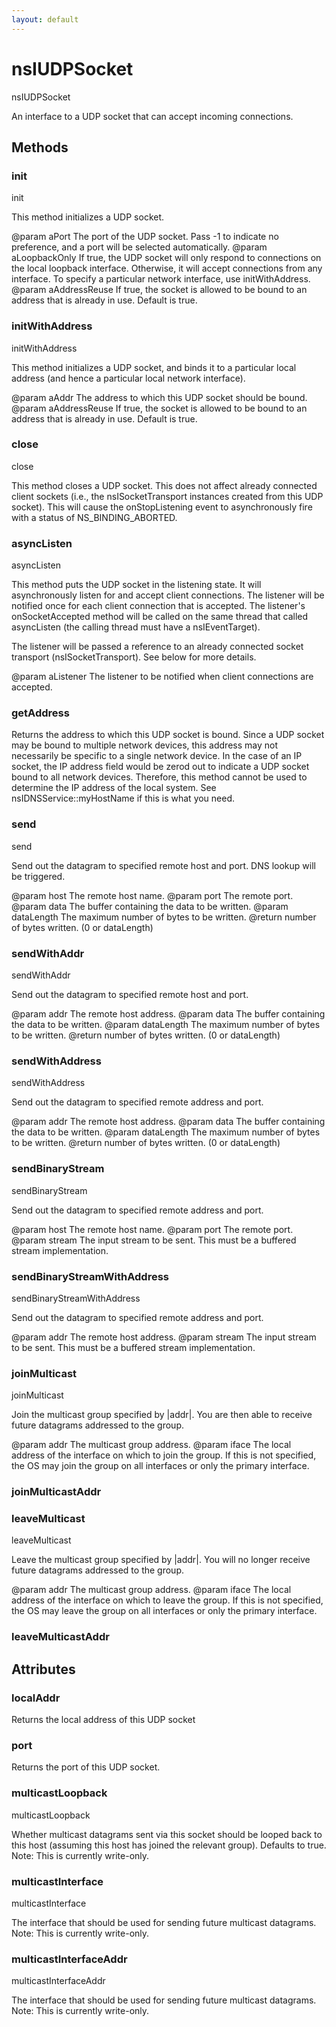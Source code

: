 ```yaml
---
layout: default
---
```


# nsIUDPSocket #

nsIUDPSocket

An interface to a UDP socket that can accept incoming connections.


## Methods ##

### init ###

init

This method initializes a UDP socket.

@param aPort
       The port of the UDP socket.  Pass -1 to indicate no preference,
       and a port will be selected automatically.
@param aLoopbackOnly
       If true, the UDP socket will only respond to connections on the
       local loopback interface.  Otherwise, it will accept connections
       from any interface.  To specify a particular network interface,
       use initWithAddress.
@param aAddressReuse
       If true, the socket is allowed to be bound to an address that is
       already in use. Default is true.


### initWithAddress ###

initWithAddress

This method initializes a UDP socket, and binds it to a particular
local address (and hence a particular local network interface).

@param aAddr
       The address to which this UDP socket should be bound.
@param aAddressReuse
       If true, the socket is allowed to be bound to an address that is
       already in use. Default is true.


### close ###

close

This method closes a UDP socket.  This does not affect already
connected client sockets (i.e., the nsISocketTransport instances
created from this UDP socket).  This will cause the onStopListening
event to asynchronously fire with a status of NS_BINDING_ABORTED.


### asyncListen ###

asyncListen

This method puts the UDP socket in the listening state.  It will
asynchronously listen for and accept client connections.  The listener
will be notified once for each client connection that is accepted.  The
listener's onSocketAccepted method will be called on the same thread
that called asyncListen (the calling thread must have a nsIEventTarget).

The listener will be passed a reference to an already connected socket
transport (nsISocketTransport).  See below for more details.

@param aListener
       The listener to be notified when client connections are accepted.


### getAddress ###

Returns the address to which this UDP socket is bound.  Since a
UDP socket may be bound to multiple network devices, this address
may not necessarily be specific to a single network device.  In the
case of an IP socket, the IP address field would be zerod out to
indicate a UDP socket bound to all network devices.  Therefore,
this method cannot be used to determine the IP address of the local
system.  See nsIDNSService::myHostName if this is what you need.


### send ###

send

Send out the datagram to specified remote host and port.
DNS lookup will be triggered.

@param host The remote host name.
@param port The remote port.
@param data The buffer containing the data to be written.
@param dataLength The maximum number of bytes to be written.
@return number of bytes written. (0 or dataLength)


### sendWithAddr ###

sendWithAddr

Send out the datagram to specified remote host and port.

@param addr The remote host address.
@param data The buffer containing the data to be written.
@param dataLength The maximum number of bytes to be written.
@return number of bytes written. (0 or dataLength)


### sendWithAddress ###

sendWithAddress

Send out the datagram to specified remote address and port.

@param addr The remote host address.
@param data The buffer containing the data to be written.
@param dataLength The maximum number of bytes to be written.
@return number of bytes written. (0 or dataLength)


### sendBinaryStream ###

sendBinaryStream

Send out the datagram to specified remote address and port.

@param host The remote host name.
@param port The remote port.
@param stream The input stream to be sent. This must be a buffered stream implementation.


### sendBinaryStreamWithAddress ###

sendBinaryStreamWithAddress

Send out the datagram to specified remote address and port.

@param addr The remote host address.
@param stream The input stream to be sent. This must be a buffered stream implementation.


### joinMulticast ###

joinMulticast

Join the multicast group specified by |addr|.  You are then able to
receive future datagrams addressed to the group.

@param addr
       The multicast group address.
@param iface
       The local address of the interface on which to join the group.  If
       this is not specified, the OS may join the group on all interfaces
       or only the primary interface.


### joinMulticastAddr ###

### leaveMulticast ###

leaveMulticast

Leave the multicast group specified by |addr|.  You will no longer
receive future datagrams addressed to the group.

@param addr
       The multicast group address.
@param iface
       The local address of the interface on which to leave the group.
       If this is not specified, the OS may leave the group on all
       interfaces or only the primary interface.


### leaveMulticastAddr ###

## Attributes ##

### localAddr ###

Returns the local address of this UDP socket


### port ###

Returns the port of this UDP socket.


### multicastLoopback ###

multicastLoopback

Whether multicast datagrams sent via this socket should be looped back to
this host (assuming this host has joined the relevant group).  Defaults
to true.
Note: This is currently write-only.


### multicastInterface ###

multicastInterface

The interface that should be used for sending future multicast datagrams.
Note: This is currently write-only.


### multicastInterfaceAddr ###

multicastInterfaceAddr

The interface that should be used for sending future multicast datagrams.
Note: This is currently write-only.

